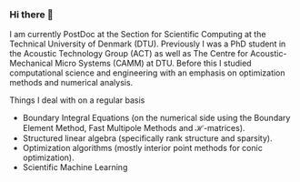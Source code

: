 ### Hi there 👋 

I am currently PostDoc at the Section for Scientific Computing at the Technical University of Denmark (DTU). Previously I was a PhD student in the Acoustic Technology Group (ACT) as well as The Centre for Acoustic-Mechanical Micro Systems (CAMM) at DTU. Before this I studied computational science and engineering with an emphasis on optimization methods and numerical analysis.

Things I deal with on a regular basis
* Boundary Integral Equations (on the numerical side using the Boundary Element Method, Fast Multipole Methods and $\mathcal{H}$-matrices).
* Structured linear algebra (specifically rank structure and sparsity).
* Optimization algorithms (mostly interior point methods for conic optimization).
* Scientific Machine Learning

